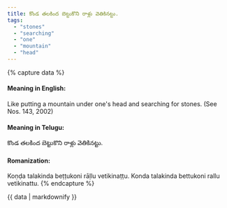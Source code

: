 ```yaml
---
title: కొండ తలకింద బెట్టుకొని రాళ్లు వెతికినట్టు.
tags:
  - "stones"
  - "searching"
  - "one"
  - "mountain"
  - "head"
---
```


{% capture data %}
#### Meaning in English:
Like putting a mountain under one's head and searching for stones.
(See Nos. 143, 2002)

#### Meaning in Telugu:
కొండ తలకింద బెట్టుకొని రాళ్లు వెతికినట్టు.

#### Romanization:
Koṇḍa talakinda beṭṭukoni rāḷlu vetikinaṭṭu.
Konda talakinda bettukoni rallu vetikinattu.
{% endcapture %}

{{ data | markdownify }}

